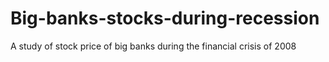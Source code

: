 # Big-banks-stocks-during-recession
A study of stock price of big banks during the financial crisis of 2008
